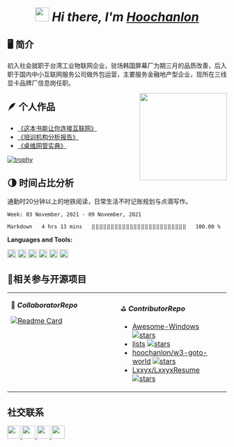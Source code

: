 <h1 align="center">
 <i>
 <img src="https://cdn.jsdelivr.net/gh/hoochanlon/hoochanlon/pictures/Hi.gif" height="32" /> 
 Hi there, I'm <a href="https://hoochanlon.github.io/hoochanlon" target="_blank">Hoochanlon</a> 
  </i>
</h1>


## 🖥 简介

初入社会就职于台湾工业物联网企业，驻场韩国屏幕厂为期三月的品质改善，后入职于国内中小互联网服务公司做外包运营，主要服务金融地产型企业，现所在三线显卡品牌厂信息岗任职。

<a href="#"><img align="right" src="https://cdn.jsdelivr.net/gh/hoochanlon/hoochanlon/pictures/wx.png" width="200 " height="200" /></a>

## 🪶 个人作品

<!-- Personal works starts -->


* [《这本书能让你连接互联网》](https://github.com/hoochanlon/fq-book)
* [《培训机构分析报告》](https://github.com/apachecn/TI-Analysis) 
* [《桌维网管实典》](https://github.com/hoochanlon/helpdesk-guide)
<!-- Personal works ends -->


[![trophy](https://github-profile-trophy.vercel.app/?username=hoochanlon&title=Stars,Followers,Commit)](https://github.com/ryo-ma/github-profile-trophy)

## 🌗 时间占比分析 

通勤时20分钟以上的地铁阅读，日常生活不时记账规划与点滴写作。
<!--START_SECTION:waka-->
```text
Week: 03 November, 2021 - 09 November, 2021

Markdown   4 hrs 13 mins   ⣿⣿⣿⣿⣿⣿⣿⣿⣿⣿⣿⣿⣿⣿⣿⣿⣿⣿⣿⣿⣿⣿⣿⣿⣿   100.00 % 
```
<!--END_SECTION:waka-->

**Languages and Tools:**

<a href="#" alt="markdown"><code><img height="20" src="https://cdn.icon-icons.com/icons2/1524/PNG/64/markdown_106519.png"></code></a>
<a href="#" alt="latex"><code><img height="20" src="https://cdn.icon-icons.com/icons2/2148/PNG/512/latex_icon_132257.png"></code></a>
<a href="#" alt="ruby"><code><img height="20" src="https://cdn.icon-icons.com/icons2/2107/PNG/64/file_type_ruby_icon_130186.png"></code></a>
<a href="#" alt="jekyll"><code><img height="20" src="https://cdn.icon-icons.com/icons2/2107/PNG/64/file_type_jekyll_icon_130516.png"></code></a>
<a href="#" alt="atom"><code><img height="20" src="https://cdn.icon-icons.com/icons2/1495/PNG/512/atom_103345.png"></code></a>
<a href="#" alt="typora"><code><img height="20" src="https://cdn.icon-icons.com/icons2/1381/PNG/512/typora_93537.png"></code></a>

## 🌟相关参与开源项目

<table width="800px">
<tr>
<td valign="top" width="50%">

 🧷 ***CollaboratorRepo*** 
<!--start_CollaboratorRepo-->
[![Readme Card](https://github-readme-stats.vercel.app/api/pin/?username=dyweb&repo=awesome-resume-for-chinese)](https://github.com/dyweb/awesome-resume-for-chinese)
<!--end_CollaboratorRepo-->
</td>
 
<td valign="top" width="50%">

 ⛳️  ***ContributorRepo*** 

<!-- ContributorRepo starts -->
*  [Awesome-Windows](https://github.com/Awesome-Windows/Awesome) [![stars](https://img.shields.io/github/stars/Awesome-Windows/Awesome.svg?style=social)](https://github.com/Awesome-Windows/Awesome)
* [lists](https://github.com/jnv/lists) [![stars](https://img.shields.io/github/stars/jnv/lists.svg?style=social)](https://github.com/jnv/lists)
* [hoochanlon/w3-goto-world](https://github.com/hoochanlon/w3-goto-world) [![stars](https://img.shields.io/github/stars/hoochanlon/w3-goto-world.svg?style=social)](https://github.com/hoochanlon/w3-goto-world)
* [Lxxyx/LxxyxResume](https://github.com/Lxxyx/LxxyxResume) [![stars](https://img.shields.io/github/stars/Lxxyx/LxxyxResume.svg?style=social)](https://github.com/Lxxyx/LxxyxResume)
<!-- ContributorRepo ends -->
</td>
</tr>
</table>


## 社交联系

<a href="https://hoochanlon.github.io">
<img height="30" width="30" img src="https://img.icons8.com/ios-filled/50/000000/github-2.png"/>
</a>

<a href="mailto:hoochanlon@outlook.com">
<img height="30" width="30" img src="https://img.icons8.com/cute-clipart/64/000000/apple-mail.png"/>
</a>

<a href="https://hoochanlon.github.io/assets/qr/wx.png">
        <img height="30" width="30" img src="https://img.icons8.com/doodle/48/000000/weixing.png"/>
 <!-- <img height="30" width="30" src="https://www.flaticon.com/svg/vstatic/svg/51/51834.svg?token=exp=1618735065~hmac=db3a891731ddfe2d9cd4bda13945c624">-->
</a>

<a href="https://steamcommunity.com/profiles/76561199012286628/">
        <img height="30" width="30" img src="https://img.icons8.com/fluent/48/000000/steam.png"/>
</a>
